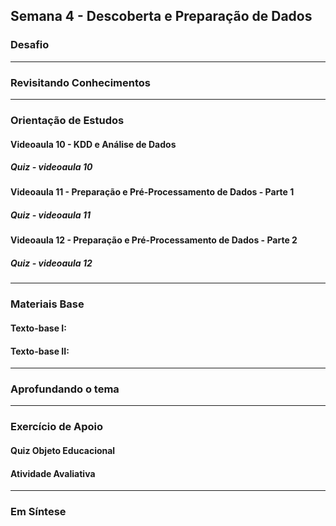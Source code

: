 ## Semana 4 - Descoberta e Preparação de Dados

### Desafio
---

### Revisitando Conhecimentos
---

### Orientação de Estudos
#### Videoaula 10 - KDD e Análise de Dados
##### Quiz - videoaula 10
#### Videoaula 11 - Preparação e Pré-Processamento de Dados - Parte 1
##### Quiz - videoaula 11
#### Videoaula 12 - Preparação e Pré-Processamento de Dados - Parte 2
##### Quiz - videoaula 12

---

### Materiais Base
#### Texto-base I:
#### Texto-base II:
---

### Aprofundando o tema
---

### Exercício de Apoio

#### Quiz Objeto Educacional
#### Atividade Avaliativa
---

### Em Síntese